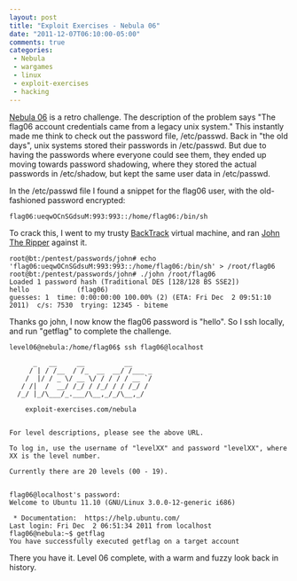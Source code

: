 ```yaml
---
layout: post
title: "Exploit Exercises - Nebula 06"
date: "2011-12-07T06:10:00-05:00"
comments: true
categories:
 - Nebula
 - wargames
 - linux
 - exploit-exercises
 - hacking
---
```


[Nebula 06](http://exploit-exercises.com/nebula/level06) is a retro challenge. The description of the problem says "The flag06 account credentials came from a legacy unix system." This instantly made me think to check out the password file, /etc/passwd. Back in "the old days", unix systems stored their passwords in /etc/passwd. But due to having the passwords where everyone could see them, they ended up moving towards password shadowing, where they stored the actual passwords in /etc/shadow, but kept the same user data in /etc/passwd.

<!-- more -->

In the /etc/passwd file I found a snippet for the flag06 user, with the old-fashioned password encrypted:

```
flag06:ueqwOCnSGdsuM:993:993::/home/flag06:/bin/sh
```

To crack this, I went to my trusty [BackTrack](http://www.backtrack-linux.org) virtual machine, and ran [John The Ripper](http://www.openwall.com/john) against it.

```
root@bt:/pentest/passwords/john# echo 'flag06:ueqwOCnSGdsuM:993:993::/home/flag06:/bin/sh' > /root/flag06
root@bt:/pentest/passwords/john# ./john /root/flag06 
Loaded 1 password hash (Traditional DES [128/128 BS SSE2])
hello            (flag06)
guesses: 1  time: 0:00:00:00 100.00% (2) (ETA: Fri Dec  2 09:51:10 2011)  c/s: 7530  trying: 12345 - biteme
```

Thanks go john, I now know the flag06 password is "hello".  So I ssh locally, and run "getflag" to complete the challenge.

```
level06@nebula:/home/flag06$ ssh flag06@localhost

      _   __     __          __
     / | / /__  / /_  __  __/ /___ _
    /  |/ / _ \/ __ \/ / / / / __ `/
   / /|  /  __/ /_/ / /_/ / / /_/ /
  /_/ |_/\___/_.___/\__,_/_/\__,_/

    exploit-exercises.com/nebula


For level descriptions, please see the above URL.

To log in, use the username of "levelXX" and password "levelXX", where
XX is the level number.

Currently there are 20 levels (00 - 19).


flag06@localhost's password:
Welcome to Ubuntu 11.10 (GNU/Linux 3.0.0-12-generic i686)

 * Documentation:  https://help.ubuntu.com/
Last login: Fri Dec  2 06:51:34 2011 from localhost
flag06@nebula:~$ getflag
You have successfully executed getflag on a target account
```

There you have it.  Level 06 complete, with a warm and fuzzy look back in history.
